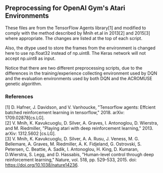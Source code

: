 ## Preprocessing for OpenAI Gym's Atari Environments
These files are from the TensorFlow Agents library[1] and modified to comply with the method described by Mnih et.al in 2013[2] and 2015[3] where appropriate. The changes are listed at the top of each script.

Also, the dtype used to store the frames from the environment is changed here to use np.float32 instead of np.uint8. The Keras network will not accept np.uint8 as input.

Notice that there are two different preprocessing scripts, due to the differences in the training/experience collecting environment used by DQN and the evaluation environments used by both DQN and the ACROMUSE genetic algorithm.

### References
[1]
D. Hafner, J. Davidson, and V. Vanhoucke, 
"Tensorflow agents: Effcient batched reinforcement learning in tensorflow," 
2018. arXiv: 1709.02878[cs.LG].\
[2]
V. Mnih, K. Kavukcuoglu, D. Silver, A. Graves, I. Antonoglou, D. Wierstra, and M. Riedmiller, 
"Playing atari with deep reinforcement learning,"
2013. arXiv: 1312.5602 [cs.LG].\
[3]
V. Mnih, K. Kavukcuoglu, D. Silver, A. A. Rusu, J. Veness, M. G. Bellemare, A. Graves, M. Riedmiller, A. K. Fidjeland, G. Ostrovski, S. Petersen, C. Beattie, A. Sadik, I. Antonoglou, H. King, D. Kumaran, D.Wierstra, S. Legg, and D. Hassabis, 
"Human-level control through deep reinforcement learning," 
Nature, vol. 518, pp. 529-533, 2015. doi: https://doi.org/10.1038/nature14236.